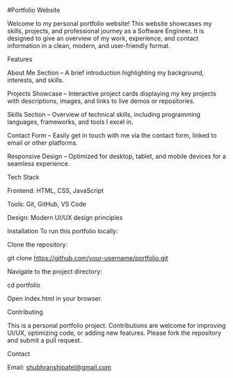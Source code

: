 #Portfolio Website

Welcome to my personal portfolio website! This website showcases my skills, projects, and professional journey as a Software Engineer. It is designed to give an overview of my work, experience, and contact information in a clean, modern, and user-friendly format.

Features

About Me Section – A brief introduction highlighting my background, interests, and skills.

Projects Showcase – Interactive project cards displaying my key projects with descriptions, images, and links to live demos or repositories.

Skills Section – Overview of technical skills, including programming languages, frameworks, and tools I excel in.

Contact Form – Easily get in touch with me via the contact form, linked to email or other platforms.

Responsive Design – Optimized for desktop, tablet, and mobile devices for a seamless experience.

Tech Stack

Frontend: HTML, CSS, JavaScript

Tools: Git, GitHub, VS Code

Design: Modern UI/UX design principles

Installation
To run this portfolio locally:

Clone the repository:

git clone https://github.com/your-username/portfolio.git


Navigate to the project directory:

cd portfolio


Open index.html in your browser.

Contributing

This is a personal portfolio project. Contributions are welcome for improving UI/UX, optimizing code, or adding new features. Please fork the repository and submit a pull request.

Contact

Email: shubhranshipatel@gmail.com

